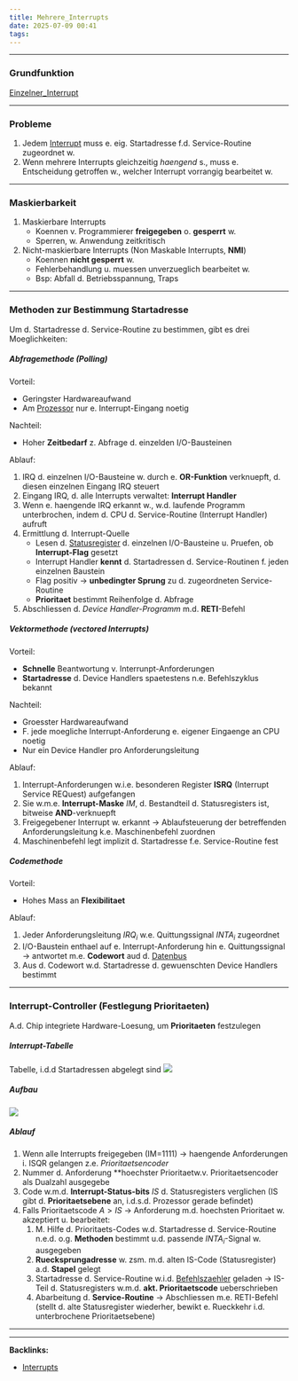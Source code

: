 ```yaml
---
title: Mehrere_Interrupts
date: 2025-07-09 00:41
tags: 
---
```


----

### Grundfunktion
[Einzelner_Interrupt](einzelner_interrupt)

---

### Probleme
1. Jedem [Interrupt](interrupts) muss e. eig. Startadresse f.d. Service-Routine zugeordnet w.
2. Wenn mehrere Interrupts gleichzeitig *haengend* s., muss e. Entscheidung getroffen w., welcher 
   Interrupt vorrangig bearbeitet w.

---

### Maskierbarkeit
1. Maskierbare Interrupts
    - Koennen v. Programmierer **freigegeben** o. **gesperrt** w. 
    - Sperren, w. Anwendung zeitkritisch
2. Nicht-maskierbare Interrupts (Non Maskable Interrupts, **NMI**)
    - Koennen **nicht gesperrt** w.  
    - Fehlerbehandlung u. muessen unverzueglich bearbeitet w. 
    - Bsp: Abfall d. Betriebsspannung, Traps
  
---

### Methoden zur Bestimmung Startadresse
Um d. Startadresse d. Service-Routine zu bestimmen, gibt es drei Moeglichkeiten:

##### Abfragemethode (Polling)
Vorteil: 

- Geringster Hardwareaufwand 
- Am [Prozessor](prozessor) nur e. Interrupt-Eingang noetig
 
Nachteil: 

- Hoher **Zeitbedarf** z. Abfrage d. einzelden I/O-Bausteinen

Ablauf:

1. IRQ d. einzelnen I/O-Bausteine w. durch e. **OR-Funktion** verknuepft, d. diesen einzelnen Eingang IRQ steuert
2. Eingang IRQ, d. alle Interrupts verwaltet: **Interrupt Handler** 
3. Wenn e. haengende IRQ erkannt w., w.d. laufende Programm unterbrochen, indem d. CPU d. Service-Routine (Interrupt Handler) aufruft
4. Ermittlung d. Interrupt-Quelle
    - Lesen d. [Statusregister](statusregister) d. einzelnen I/O-Bausteine u. Pruefen, ob **Interrupt-Flag** gesetzt
    - Interrupt Handler **kennt** d. Startadressen d. Service-Routinen f. jeden einzelnen Baustein
    - Flag positiv -> **unbedingter Sprung** zu d. zugeordneten Service-Routine
    - **Prioritaet** bestimmt Reihenfolge d. Abfrage
5. Abschliessen d. *Device Handler-Programm* m.d. **RETI**-Befehl

##### Vektormethode (vectored Interrupts)
Vorteil: 

- **Schnelle** Beantwortung v. Interrunpt-Anforderungen
- **Startadresse** d. Device Handlers spaetestens n.e. Befehlszyklus bekannt
 
Nachteil: 

- Groesster Hardwareaufwand
- F. jede moegliche Interrupt-Anforderung e. eigener Eingaenge an CPU noetig
- Nur ein Device Handler pro Anforderungsleitung
 
Ablauf:

1. Interrupt-Anforderungen w.i.e. besonderen Register **ISRQ** (Interrupt Service REQuest) aufgefangen
2. Sie w.m.e. **Interrupt-Maske** *IM*, d. Bestandteil d. Statusregisters ist, bitweise **AND**-verknuepft
3. Freigegebener Interrupt w. erkannt -> Ablaufsteuerung der betreffenden Anforderungsleitung k.e. Maschinenbefehl zuordnen 
4. Maschinenbefehl legt implizit d. Startadresse f.e. Service-Routine fest

##### Codemethode
Vorteil:

- Hohes Mass an **Flexibilitaet**

Ablauf:

1. Jeder Anforderungsleitung $IRQ_i$ w.e. Quittungssignal $INTA_i$ zugeordnet
2. I/O-Baustein enthael auf e. Interrupt-Anforderung hin e. Quittungssignal -> antwortet m.e. **Codewort** aud d. [Datenbus](busse)
3. Aus d. Codewort w.d. Startadresse d. gewuenschten Device Handlers bestimmt

---

### Interrupt-Controller (Festlegung Prioritaeten)
A.d. Chip integriete Hardware-Loesung, um **Prioritaeten** festzulegen

##### Interrupt-Tabelle
Tabelle, i.d.d Startadressen abgelegt sind
![](img/interrupt_2)

##### Aufbau
![](img/interrupt_3)

##### Ablauf
1. Wenn alle Interrupts freigegeben (IM=1111) -> haengende Anforderungen i. ISQR gelangen z.e. *Prioritaetsencoder*
2. Nummer d. Anforderung **hoechster Prioritaetw.v. Prioritaetsencoder als Dualzahl ausgegebe 
3. Code w.m.d. **Interrupt-Status-bits** *IS* d. Statusregisters verglichen (IS gibt d. **Prioritaetsebene** an, i.d.s.d. Prozessor gerade befindet)
4. Falls Prioritaetscode $A > IS$ -> Anforderung m.d. hoechsten Prioritaet w. akzeptiert u. bearbeitet:
    1. M. Hilfe d. Prioritaets-Codes w.d. Startadresse d. Service-Routine n.e.d. o.g. **Methoden** bestimmt u.d. passende $INTA_i$-Signal w. ausgegeben
    2. **Ruecksprungadresse** w. zsm. m.d. alten IS-Code (Statusregister) a.d. **Stapel** gelegt
    3. Startadresse d. Service-Routine w.i.d. [Befehlszaehler](befehlszaehler) geladen -> IS-Teil d. Statusregisters w.m.d. **akt. Prioritaetscode** ueberschrieben
    4. Abarbeitung d. **Service-Routine** -> Abschliessen m.e. RETI-Befehl (stellt d. alte Statusregister wiederher, bewikt e. Rueckkehr i.d. unterbrochene Prioritaetsebene)



----

----
**Backlinks:**
- [Interrupts](/interrupts)
